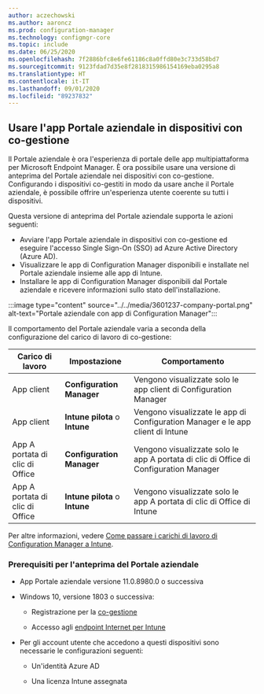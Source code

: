 ```yaml
---
author: aczechowski
ms.author: aaroncz
ms.prod: configuration-manager
ms.technology: configmgr-core
ms.topic: include
ms.date: 06/25/2020
ms.openlocfilehash: 7f2886bfc8e6fe61186c8a0ffd80e3c733d58bd7
ms.sourcegitcommit: 9123fdad7d35e8f2818315986154169eba0295a8
ms.translationtype: HT
ms.contentlocale: it-IT
ms.lasthandoff: 09/01/2020
ms.locfileid: "89237832"
---
```

## <a name="use-the-company-portal-app-on-co-managed-devices"></a><a name="bkmk_portal"></a> Usare l'app Portale aziendale in dispositivi con co-gestione

<!--CMADO-3601237,INADO-4297660-->

Il Portale aziendale è ora l'esperienza di portale delle app multipiattaforma per Microsoft Endpoint Manager. È ora possibile usare una versione di anteprima del Portale aziendale nei dispositivi con co-gestione. Configurando i dispositivi co-gestiti in modo da usare anche il Portale aziendale, è possibile offrire un'esperienza utente coerente su tutti i dispositivi.

Questa versione di anteprima del Portale aziendale supporta le azioni seguenti:

- Avviare l'app Portale aziendale in dispositivi con co-gestione ed eseguire l'accesso Single Sign-On (SSO) ad Azure Active Directory (Azure AD).
- Visualizzare le app di Configuration Manager disponibili e installate nel Portale aziendale insieme alle app di Intune.
- Installare le app di Configuration Manager disponibili dal Portale aziendale e ricevere informazioni sullo stato dell'installazione.

:::image type="content" source="../../media/3601237-company-portal.png" alt-text="Portale aziendale con app di Configuration Manager":::

Il comportamento del Portale aziendale varia a seconda della configurazione del carico di lavoro di co-gestione:

| Carico di lavoro | Impostazione | Comportamento |
|----------|---------|----------|
| App client | **Configuration Manager** | Vengono visualizzate solo le app client di Configuration Manager |
| App client | **Intune pilota** o **Intune** | Vengono visualizzate le app di Configuration Manager e le app client di Intune |
| App A portata di clic di Office | **Configuration Manager** | Vengono visualizzate solo le app A portata di clic di Office di Configuration Manager |
| App A portata di clic di Office | **Intune pilota** o **Intune** | Vengono visualizzate solo le app A portata di clic di Office di Intune |

Per altre informazioni, vedere [Come passare i carichi di lavoro di Configuration Manager a Intune](../../../../../comanage/how-to-switch-workloads.md).

### <a name="prerequisites-for-company-portal-preview"></a><a name="bkmk_prereq"></a> Prerequisiti per l'anteprima del Portale aziendale

- App Portale aziendale versione 11.0.8980.0 o successiva

- Windows 10, versione 1803 o successiva:

  - Registrazione per la [co-gestione](../../../../../comanage/how-to-enable.md)

  - Accesso agli [endpoint Internet per Intune](../../../../../../intune/fundamentals/intune-endpoints.md)

- Per gli account utente che accedono a questi dispositivi sono necessarie le configurazioni seguenti:

  - Un'identità Azure AD

  - Una licenza Intune assegnata
